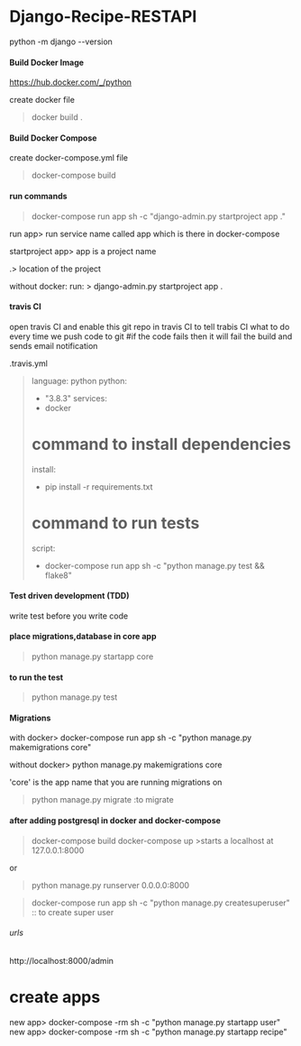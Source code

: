 # Django-Recipe-RESTAPI
python -m django --version

#### Build Docker Image
https://hub.docker.com/_/python

create docker file 
> docker build .

#### Build Docker Compose
create docker-compose.yml file
>docker-compose build

#### run commands
> docker-compose run app sh -c "django-admin.py startproject app ."

run app> run service name called app which is there in docker-compose

startproject app> app is a project name

.> location of the project

without docker: run: > django-admin.py startproject app .

#### travis CI
open travis CI and enable this git repo in travis CI
to tell trabis CI what to do every time we push code to git
#if the code fails then it will fail the build and sends email notification

.travis.yml
> language: python
> python:
>   - "3.8.3"
> services:
>   - docker 
> # command to install dependencies
> install:
>   - pip install -r requirements.txt
> # command to run tests
> script:
>   - docker-compose run app sh -c "python manage.py test && flake8"

#### Test driven development (TDD)
write test before you write code

#### place migrations,database in core app
>python manage.py startapp core

#### to run the test 
> python manage.py test

#### Migrations
with docker> docker-compose run app sh -c "python manage.py makemigrations core"

without docker> python manage.py makemigrations core

'core' is the app name that you are running migrations on

>python manage.py migrate    :to migrate 

#### after adding postgresql in docker and docker-compose
> docker-compose build
> docker-compose up >starts a localhost at 127.0.0.1:8000

 or

>python manage.py runserver 0.0.0.0:8000


>docker-compose run app sh -c "python manage.py createsuperuser"  :: to create super user
###### urls
http://localhost:8000/admin

# create apps
new app> docker-compose -rm sh -c "python manage.py startapp user"
new app> docker-compose -rm sh -c "python manage.py startapp recipe"

